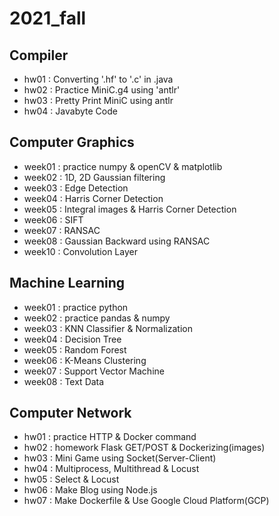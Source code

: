 # 2021_fall

## Compiler
  - hw01 : Converting '.hf' to '.c' in .java
  - hw02 : Practice MiniC.g4 using 'antlr'
  - hw03 : Pretty Print MiniC using antlr
  - hw04 : Javabyte Code

## Computer Graphics
  - week01 : practice numpy & openCV & matplotlib 
  - week02 : 1D, 2D Gaussian filtering 
  - week03 : Edge Detection
  - week04 : Harris Corner Detection
  - week05 : Integral images & Harris Corner Detection
  - week06 : SIFT
  - week07 : RANSAC
  - week08 : Gaussian Backward using RANSAC
  - week10 : Convolution Layer

## Machine Learning
  - week01 : practice python
  - week02 : practice pandas & numpy
  - week03 : KNN Classifier & Normalization 
  - week04 : Decision Tree
  - week05 : Random Forest
  - week06 : K-Means Clustering
  - week07 : Support Vector Machine
  - week08 : Text Data
  
## Computer Network
  - hw01 : practice HTTP & Docker command
  - hw02 : homework Flask GET/POST & Dockerizing(images)
  - hw03 : Mini Game using Socket(Server-Client)
  - hw04 : Multiprocess, Multithread & Locust
  - hw05 : Select & Locust
  - hw06 : Make Blog using Node.js
  - hw07 : Make Dockerfile & Use Google Cloud Platform(GCP)
